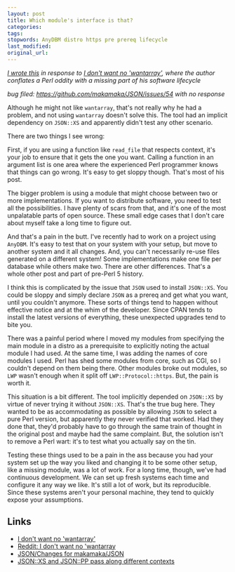 ```yaml
---
layout: post
title: Which module's interface is that?
categories:
tags:
stopwords: AnyDBM distro https pre prereq lifecycle
last_modified:
original_url:
---
```


*[I wrote this](https://www.reddit.com/r/perl/comments/t3ias4/i_dont_want_no_wantarray/) in response to [I don't want no 'wantarray'](https://www.snellman.net/blog/archive/2017-07-18-wantarray/), where the author conflates a Perl oddity with a missing part of his software lifecycle*

<!--more-->

*bug filed: https://github.com/makamaka/JSON/issues/54 with no response*

Although he might not like `wantarray`, that's not really why he had a problem, and not using `wantarray` doesn't solve this. The tool had an implicit dependency on `JSON::XS` and apparently didn't test any other scenario.

There are two things I see wrong:

First, if you are using a function like `read_file` that respects context, it's your job to ensure that it gets the one you want. Calling a function in an argument list is one area where the experienced Perl programmer knows that things can go wrong. It's easy to get sloppy though. That's most of his post.

The bigger problem is using a module that might choose between two or more implementations. If you want to distribute software, you need to test all the possibilities. I have plenty of scars from that, and it's one of the most unpalatable parts of open source. These small edge cases that I don't care about myself take a long time to figure out.

And that's a pain in the butt. I've recently had to work on a project using `AnyDBM`. It's easy to test that on your system with your setup, but move to another system and it all changes. And, you can't necessarily re-use files generated on a different system! Some implementations make one file per database while others make two. There are other differences. That's a whole other post and part of pre-Perl 5 history.

I think this is complicated by the issue that `JSON` used to install `JSON::XS`. You could be sloppy and simply declare `JSON` as a prereq and get what you want, until you couldn't anymore. These sorts of things tend to happen without effective notice and at the whim of the developer. Since CPAN tends to install the latest versions of everything, these unexpected upgrades tend to bite you.

There was a painful period where I moved my modules from specifying the main module in a distro as a prerequisite to explicitly noting the actual module I had used. At the same time, I was adding the names of core modules I used. Perl has shed some modules from core, such as CGI, so I couldn't depend on them being there. Other modules broke out modules, so `LWP` wasn't enough when it split off `LWP::Protocol::https`. But, the pain is worth it.

This situation is a bit different. The tool implicitly depended on `JSON::XS` by virtue of never trying it without `JSON::XS`. That's the true bug here. They wanted to be as accommodating as possible by allowing `JSON` to select a pure Perl version, but apparently they never verified that worked. Had they done that, they'd probably have to go through the same train of thought in the original post and maybe had the same complaint. But, the solution isn't to remove a Perl wart: it's to test what you actually say on the tin.

Testing these things used to be a pain in the ass because you had your system set up the way you liked and changing it to be some other setup, like a missing module, was a lot of work. For a long time, though, we've had continuous development. We can set up fresh systems each time and configure it any way we like. It's still a lot of work, but its reproducible. Since these systems aren't your personal machine, they tend to quickly expose your assumptions.


## Links

* [I don't want no 'wantarray'](https://www.snellman.net/blog/archive/2017-07-18-wantarray/)
* [Reddit: I don't want no 'wantarray](https://www.reddit.com/r/perl/comments/t3ias4/i_dont_want_no_wantarray/)
* [JSON/Changes for makamaka/JSON](https://github.com/makamaka/JSON/blob/master/Changes)
* [JSON::XS and JSON::PP pass along different contexts](https://github.com/makamaka/JSON/issues/54)


